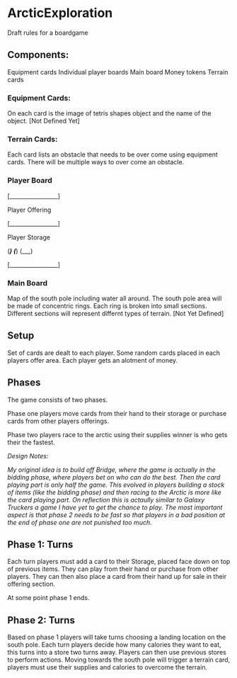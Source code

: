 # ArcticExploration

Draft rules for a boardgame

## Components:

Equipment cards
Individual player boards
Main board
Money tokens
Terrain cards

### Equipment Cards:
On each card is the image of tetris shapes object and the name of the object.
[Not Defined Yet]

### Terrain Cards:
Each card lists an obstacle that needs to be over come using equipment cards. There will be multiple ways to over come an obstacle.

### Player Board

[_________________]

 Player Offering
 
[_________________]

 Player Storage
 
(___) (___) (___)

[_________________]


### Main Board
Map of the south pole including water all around. 
The south pole area will be made of concentric rings. Each ring is broken into small sections.
Different sections will represent differnt types of terrain.
[Not Yet Defined]


## Setup

Set of cards are dealt to each player.
Some random cards placed in each players offer area.
Each player gets an alotment of money.

## Phases

The game consists of two phases. 

Phase one players move cards from their hand to their storage or purchase cards from other players offerings.

Phase two players race to the arctic using their supplies winner is who gets their the fastest.

_Design Notes:_

_My original idea is to build off Bridge, where the game is actually in the bidding phase, where players bet on who can do the best. Then the card playing part is only half the game. This evolved in players building a stock of items (like the bidding phase) and then racing to the Arctic is more like the card playing part. On reflection this is actaully similar to Galaxy Truckers a game I have yet to get the chance to play. The most important aspect is that phase 2 needs to be fast so that players in a bad position at the end of phase one are not punished too much._

## Phase 1: Turns

Each turn players must add a card to their Storage, placed face down on top of previous items. They can play from their hand or purchase from other players. They can then also place a card from their hand up for sale in their offering section.

At some point phase 1 ends.

## Phase 2: Turns

Based on phase 1 players will take turns choosing a landing location on the south pole.
Each turn players decide how many calories they want to eat, this turns into a store two turns away. Players can then use previous stores to perform actions. Moving towards the south pole will trigger a terrain card, players must use their supplies and calories to overcome the terrain.


